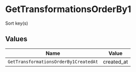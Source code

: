 # GetTransformationsOrderBy1

Sort key(s)


## Values

| Name                                  | Value                                 |
| ------------------------------------- | ------------------------------------- |
| `GetTransformationsOrderBy1CreatedAt` | created_at                            |